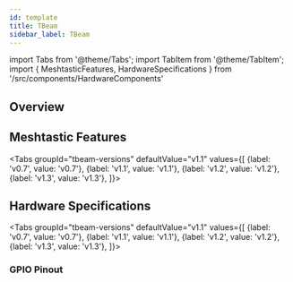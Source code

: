 ```yaml
---
id: template
title: TBeam
sidebar_label: TBeam
---
```


import Tabs from '@theme/Tabs';
import TabItem from '@theme/TabItem';
import { MeshtasticFeatures, HardwareSpecifications } from '/src/components/HardwareComponents'

## Overview

## Meshtastic Features

<MeshtasticFeaturesTable device="tbeam" version="all"/>

<Tabs
groupId="tbeam-versions"
defaultValue="v1.1"
values={[
{label: 'v0.7', value: 'v0.7'},
{label: 'v1.1', value: 'v1.1'},
{label: 'v1.2', value: 'v1.2'},
{label: 'v1.3', value: 'v1.3'},
]}>
<TabItem value='v0.7'>

<MeshtasticFeatures device="tbeam" version="v0.7"/>

</TabItem>
<TabItem value='v1.1'>

<MeshtasticFeatures device="tbeam" version="v1.1"/>

</TabItem>
<TabItem value='v1.2'>

</TabItem>
<TabItem value='v1.3'>

</TabItem>
</Tabs>

## Hardware Specifications

<Tabs
groupId="tbeam-versions"
defaultValue="v1.1"
values={[
{label: 'v0.7', value: 'v0.7'},
{label: 'v1.1', value: 'v1.1'},
{label: 'v1.2', value: 'v1.2'},
{label: 'v1.3', value: 'v1.3'},
]}>
<TabItem value='v0.7'>

<HardwareSpecifications device="tbeam" version="v0.7"/>

</TabItem>
<TabItem value='v1.1'>

</TabItem>
<TabItem value='v1.2'>

</TabItem>
<TabItem value='v1.3'>

</TabItem>
</Tabs>

### GPIO Pinout
